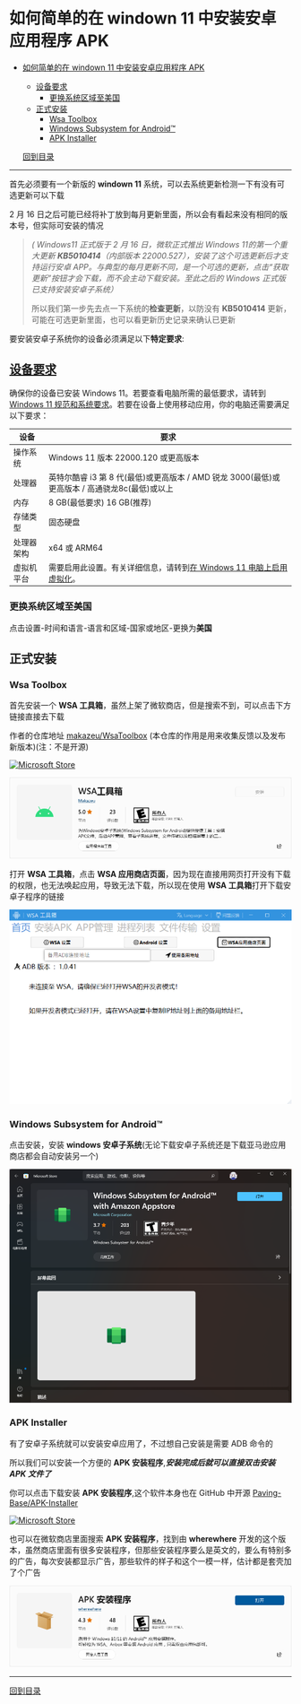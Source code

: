 # 如何简单的在 windown 11 中安装安卓应用程序 APK

- [如何简单的在 windown 11 中安装安卓应用程序 APK](#如何简单的在-windown-11-中安装安卓应用程序-apk)
  - [设备要求](#设备要求)
    - [更换系统区域至美国](#更换系统区域至美国)
  - [正式安装](#正式安装)
    - [Wsa Toolbox](#wsa-toolbox)
    - [Windows Subsystem for Android™](#windows-subsystem-for-android)
    - [APK Installer](#apk-installer)

  [回到目录](/readme.md)

---

首先必须要有一个新版的 **windown 11** 系统，可以去系统更新检测一下有没有可选更新可以下载

2 月 16 日之后可能已经将补丁放到每月更新里面，所以会有看起来没有相同的版本号，但实际可安装的情况

>*( Windows11 正式版于 2 月 16 日，微软正式推出 Windows 11的第一个重大更新  **KB5010414**（内部版本 22000.527），安装了这个可选更新后才支持运行安卓 APP。与典型的每月更新不同，是一个可选的更新，点击“获取更新”按钮才会下载，而不会主动下载安装。至此之后的 Windows 正式版已支持安装安卓子系统）*
>
>所以我们第一步先去点一下系统的**检查更新**，以防没有 **KB5010414** 更新，可能在可选更新里面，也可以看更新历史记录来确认已更新

要安装安卓子系统你的设备必须满足以下**特定要求**:

## [设备要求](https://support.microsoft.com/zh-cn/windows/install-mobile-apps-and-the-amazon-appstore-f8d0abb5-44ad-47d8-b9fb-ad6b1459ff6c)

确保你的设备已安装 Windows 11。若要查看电脑所需的最低要求，请转到 [Windows 11 规范和系统要求](https://www.microsoft.com/windows/windows-11-specifications)。若要在设备上使用移动应用，你的电脑还需要满足以下要求：

|设备|要求|
|-|-|
|操作系统|Windows 11 版本 22000.120 或更高版本|
|处理器|英特尔酷睿 i3 第 8 代(最低)或更高版本 / AMD 锐龙 3000(最低)或更高版本 / 高通骁龙8c(最低)或以上|
|内存|8 GB(最低要求) 16 GB(推荐)|
|存储类型|固态硬盘|
|处理器架构|x64 或 ARM64|
|虚拟机平台|需要启用此设置。有关详细信息，请转到[在 Windows 11 电脑上启用虚拟化](https://support.microsoft.com/zh-cn/windows/%E5%9C%A8%E7%94%B5%E8%84%91windows-11%E8%99%9A%E6%8B%9F%E5%8C%96-c5578302-6e43-4b4b-a449-8ced115f58e1)。|

### 更换系统区域至美国

点击设置-时间和语言-语言和区域-国家或地区-更换为**美国**

## 正式安装

### Wsa Toolbox

首先安装一个 **WSA 工具箱**，虽然上架了微软商店，但是搜索不到，可以点击下方链接直接去下载

作者的仓库地址
[makazeu/WsaToolbox](https://github.com/makazeu/WsaToolbox)
(本仓库的作用是用来收集反馈以及发布新版本)(注：不是开源)

[![Microsoft Store](https://img.shields.io/badge/download-%E4%B8%8B%E8%BD%BD%20WSA%20%E5%B7%A5%E5%85%B7%E7%AE%B1-magenta.svg?label=Microsoft%20Store&logo=Microsoft&style=for-the-badge&color=11a2f8)](https://www.microsoft.com/zh-cn/p/wsa-toolbox/9ppsp2mkvtgt "Microsoft Store")

[![Wsa Toolbox](/photo/WSA%20toolbox.png)](https://www.microsoft.com/zh-cn/p/wsa-toolbox/9ppsp2mkvtgt)

打开 **WSA 工具箱**，点击 **WSA 应用商店页面**，因为现在直接用网页打开没有下载的权限，也无法唤起应用，导致无法下载，所以现在使用 **WSA 工具箱**打开下载安卓子程序的链接

![Wsa Toolbox](/photo/wsa%20quick.png)

### Windows Subsystem for Android™

点击安装，安装 **windows 安卓子系统**(无论下载安卓子系统还是下载亚马逊应用商店都会自动安装另一个)

![wsa](/photo/ms%20store%20wsa.png)

<!-- [![Microsoft Store](https://img.shields.io/badge/download-%E4%B8%8B%E8%BD%BD%20%E9%80%82%E7%94%A8%E4%BA%8E%20Android%E2%84%A2%EF%B8%8F%20%E7%9A%84%20Windows%20%E5%AD%90%E7%B3%BB%E7%BB%9F-magenta.svg?label=Microsoft%20Store&logo=Microsoft&style=for-the-badge&color=11a2f8)](https://www.microsoft.com/zh-cn/p/windows-subsystem-for-android-with-amazon-appstore/9p3395vx91nr "Microsoft Store") -->

<!-- [![Microsoft Store](https://img.shields.io/badge/download-%E4%B8%8B%E8%BD%BD%20Amazon%20Appstore-magenta.svg?label=Microsoft%20Store&logo=Microsoft&style=for-the-badge&color=11a2f8)](https://www.microsoft.com/zh-cn/p/amazon-appstore/9njhk44ttksx "Microsoft Store") -->

<!-- [![Microsoft Store](https://img.shields.io/badge/download-%E8%8E%B7%E5%8F%96%20%E4%BA%9A%E9%A9%AC%E9%80%8A%E5%BA%94%E7%94%A8%E5%95%86%E5%BA%97-magenta.svg?label=Microsoft%20Store&logo=Microsoft&style=for-the-badge&color=11a2f8)](ms-windows-store://pdp/?productid=9NJHK44TTKSX "Microsoft Store") -->

<!-- [![Windows Subsystem for Android™](/photo/Windows%20Subsystem%20for%20Android™.png)](https://www.microsoft.com/zh-cn/p/windows-subsystem-for-android-with-amazon-appstore/9p3395vx91nr) -->

<!-- [![系统要求](/photo/system%20requirements.png)](https://github.com/XTsat/How-to-simply-install-APK-in-Windows) -->

### APK Installer

有了安卓子系统就可以安装安卓应用了，不过想自己安装是需要 ADB 命令的

所以我们可以安装一个方便的 **APK 安装程序**,***安装完成后就可以直接双击安装 APK 文件了***

你可以点击下载安装 **APK 安装程序**,这个软件本身也在 GitHub 中开源
[Paving-Base/APK-Installer](https://github.com/Paving-Base/APK-Installer)

[![Microsoft Store](https://img.shields.io/badge/download-%E4%B8%8B%E8%BD%BD%20APK%20%E5%AE%89%E8%A3%85%E7%A8%8B%E5%BA%8F-magenta.svg?label=Microsoft%20Store&logo=Microsoft&style=for-the-badge&color=11a2f8)](https://apps.microsoft.com/store/detail/9P2JFQ43FPPG "Microsoft Store")

也可以在微软商店里面搜索 **APK 安装程序**，找到由 **wherewhere** 开发的这个版本，虽然商店里面有很多安装程序，但那些安装程序要么是英文的，要么有特别多的广告，每次安装都显示广告，那些软件的样子和这个一模一样，估计都是套壳加了个广告

[![APK-Installer](/photo/APK-Installer.png)](https://apps.microsoft.com/store/detail/9P2JFQ43FPPG)

---

[回到目录](/readme.md)
